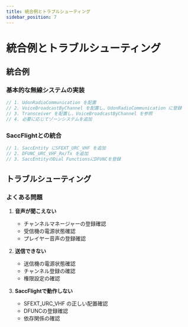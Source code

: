 ```yaml
---
title: 統合例とトラブルシューティング
sidebar_position: 7
---
```


# 統合例とトラブルシューティング

## 統合例

### 基本的な無線システムの実装

```csharp
// 1. UdonRadioCommunication を配置
// 2. VoiceBroadcastByChannel を配置し、UdonRadioCommunication に登録
// 3. Transceiver を配置し、VoiceBroadcastByChannel を参照
// 4. 必要に応じてゾーンシステムを追加
```

### SaccFlightとの統合

```csharp
// 1. SaccEntity にSFEXT_URC_VHF を追加
// 2. DFUNC_URC_VHF_Rx/Tx を追加
// 3. SaccEntityのDial FunctionsにDFUNCを登録
```

## トラブルシューティング

### よくある問題

1. **音声が聞こえない**
   - チャンネルマネージャーの登録確認
   - 受信機の電源状態確認
   - プレイヤー音声の登録確認

2. **送信できない**
   - 送信機の電源状態確認
   - チャンネル登録の確認
   - 権限設定の確認

3. **SaccFlightで動作しない**
   - SFEXT_URC_VHF の正しい配置確認
   - DFUNCの登録確認
   - 依存関係の確認
